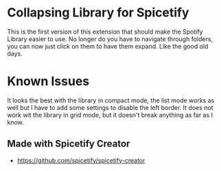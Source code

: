 # Collapsing Library for Spicetify

This is the first version of this extension that should make the Spotify Library easier to use. No longer do you have to navigate through folders, you can now just click on them to have them expand. Like the good old days.

# Known Issues

It looks the best with the library in compact mode, the list mode works as well but I have to add some settings to disable the left border.
It does not work wit the library in grid mode, but it doesn't break anything as far as I know.


## Made with Spicetify Creator
- https://github.com/spicetify/spicetify-creator
